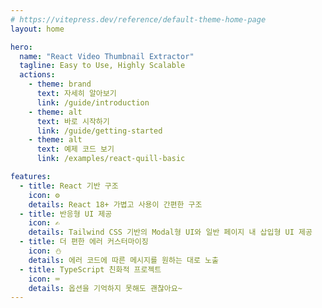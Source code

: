 ```yaml
---
# https://vitepress.dev/reference/default-theme-home-page
layout: home

hero:
  name: "React Video Thumbnail Extractor"
  tagline: Easy to Use, Highly Scalable
  actions:
    - theme: brand
      text: 자세히 알아보기
      link: /guide/introduction
    - theme: alt
      text: 바로 시작하기
      link: /guide/getting-started
    - theme: alt
      text: 예제 코드 보기
      link: /examples/react-quill-basic

features:
  - title: React 기반 구조
    icon: ⚙️
    details: React 18+ 가볍고 사용이 간편한 구조
  - title: 반응형 UI 제공
    icon: ✍️
    details: Tailwind CSS 기반의 Modal형 UI와 일반 페이지 내 삽입형 UI 제공
  - title: 더 편한 에러 커스터마이징
    icon: ⛄️
    details: 에러 코드에 따른 메시지를 원하는 대로 노출
  - title: TypeScript 친화적 프로젝트
    icon: ⌨️
    details: 옵션을 기억하지 못해도 괜찮아요~
---
```

